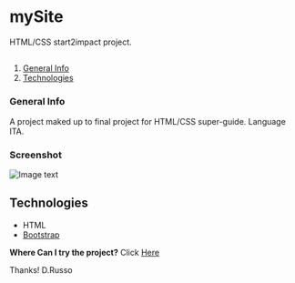 # mySite
HTML/CSS start2impact project.

##
1. [General Info](#general-info)
2. [Technologies](#technologies)

### General Info
A project maked up to final project for HTML/CSS super-guide.
Language ITA.

### Screenshot
![Image text](https://i.ibb.co/XCPDN2f/mySite.png)


## Technologies
* HTML
* [Bootstrap](https://getbootstrap.com/)

**Where Can I try the project?**
Click [Here](https://rdev-fe6aa.web.app/)

Thanks!
D.Russo
